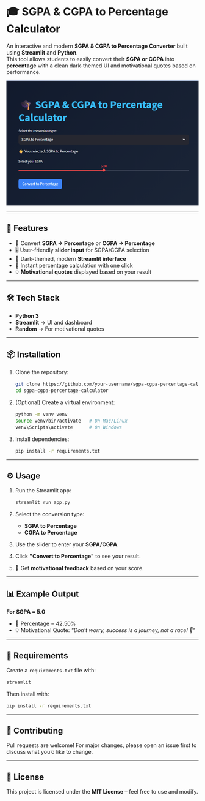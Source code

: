 # 🎓 SGPA & CGPA to Percentage Calculator  

An interactive and modern **SGPA & CGPA to Percentage Converter** built using **Streamlit** and **Python**.  
This tool allows students to easily convert their **SGPA or CGPA** into **percentage** with a clean dark-themed UI and motivational quotes based on performance.  

![SGPA & CGPA Calculator Screenshot](Screenshot%202025-08-29%20213824.png)  

---

## 🚀 Features  
- 🔄 Convert **SGPA → Percentage** or **CGPA → Percentage**  
- 🎚️ User-friendly **slider input** for SGPA/CGPA selection  
- 🎨 Dark-themed, modern **Streamlit interface**  
- 📝 Instant percentage calculation with one click  
- 💡 **Motivational quotes** displayed based on your result  

---

## 🛠️ Tech Stack  
- **Python 3**  
- **Streamlit** → UI and dashboard  
- **Random** → For motivational quotes  

---

## 📦 Installation  

1. Clone the repository:  
   ```bash
   git clone https://github.com/your-username/sgpa-cgpa-percentage-calculator.git
   cd sgpa-cgpa-percentage-calculator
   ```

2. (Optional) Create a virtual environment:

   ```bash
   python -m venv venv
   source venv/bin/activate   # On Mac/Linux  
   venv\Scripts\activate      # On Windows  
   ```

3. Install dependencies:

   ```bash
   pip install -r requirements.txt
   ```

---

## ⚙️ Usage

1. Run the Streamlit app:

   ```bash
   streamlit run app.py
   ```

2. Select the conversion type:

   * **SGPA to Percentage**
   * **CGPA to Percentage**

3. Use the slider to enter your **SGPA/CGPA**.

4. Click **"Convert to Percentage"** to see your result.

5. 🎯 Get **motivational feedback** based on your score.

---

## 📊 Example Output

**For SGPA = 5.0**

* 🎯 Percentage = 42.50%
* 💡 Motivational Quote: *"Don't worry, success is a journey, not a race! 🚀"*

---

## 📝 Requirements

Create a `requirements.txt` file with:

```txt
streamlit
```

Then install with:

```bash
pip install -r requirements.txt
```

---

## 🤝 Contributing

Pull requests are welcome! For major changes, please open an issue first to discuss what you’d like to change.

---

## 📜 License

This project is licensed under the **MIT License** – feel free to use and modify.

